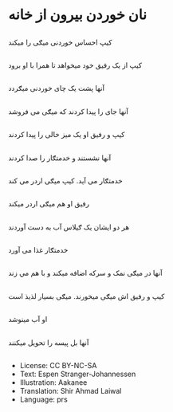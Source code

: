 # نان خوردن بيرون از خانه

##
کيپ احساس خوردنی ميګی را ميکند

##
کيپ از يک رفيق خود ميخواهد تا همرا با او برود

##
آنها پشت يک چای خوردنی ميګردد

##
آنها جای را پيدا کردند که میګی می فروشد

##
کيپ و رفيق او يک ميز خالی را پيدا کردند

##
آنها نشستند‌ و خدمتګار را صدا کردند

##
خدمتګار می آيد. کيپ میګی اردر می کند

##
رفيق او هم میګی اردر میکند

##
هر دو ايشان يک ګيلاس آب به دست آوردند

##
خدمتګار غذا می آورد

##
آنها در میګی نمک و سرکه اضافه ميکند و با هم مي زند

##
کيپ و رفيق اش میګی ميخورند. میګی بسيار لذیذ است

##
او آب مينوشد

##
آنها بل پيسه را تحويل ميکنند

##
* License: CC BY-NC-SA
* Text: Espen Stranger-Johannessen
* Illustration: Aakanee
* Translation: Shir Ahmad Laiwal
* Language: prs
